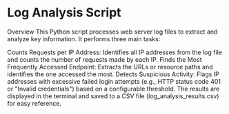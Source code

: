 # Log Analysis Script
Overview
This Python script processes web server log files to extract and analyze key information. It performs three main tasks:

Counts Requests per IP Address: Identifies all IP addresses from the log file and counts the number of requests made by each IP.
Finds the Most Frequently Accessed Endpoint: Extracts the URLs or resource paths and identifies the one accessed the most.
Detects Suspicious Activity: Flags IP addresses with excessive failed login attempts (e.g., HTTP status code 401 or "Invalid credentials") based on a configurable threshold.
The results are displayed in the terminal and saved to a CSV file (log_analysis_results.csv) for easy reference.
